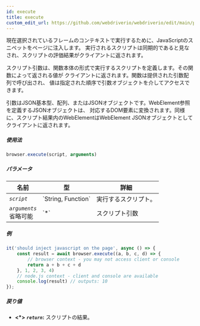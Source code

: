 ```yaml
---
id: execute
title: execute
custom_edit_url: https://github.com/webdriverio/webdriverio/edit/main/packages/webdriverio/src/commands/browser/execute.ts
---
```


現在選択されているフレームのコンテキストで実行するために、JavaScriptのスニペットをページに注入します。
実行されるスクリプトは同期的であると見なされ、スクリプトの評価結果がクライアントに返されます。

スクリプト引数は、関数本体の形式で実行するスクリプトを定義します。その関数によって返される値が
クライアントに返されます。関数は提供された引数配列で呼び出され、
値は指定された順序で引数オブジェクトを介してアクセスできます。

引数はJSON基本型、配列、またはJSONオブジェクトです。WebElement参照を定義するJSONオブジェクトは、
対応するDOM要素に変換されます。同様に、スクリプト結果内のWebElementはWebElement JSONオブジェクトとして
クライアントに返されます。

##### 使用法

```js
browser.execute(script, arguments)
```

##### パラメータ

<table>
  <thead>
    <tr>
      <th>名前</th><th>型</th><th>詳細</th>
    </tr>
  </thead>
  <tbody>
    <tr>
      <td><code><var>script</var></code></td>
      <td>`String, Function`</td>
      <td>実行するスクリプト。</td>
    </tr>
    <tr>
      <td><code><var>arguments</var></code><br /><span className="label labelWarning">省略可能</span></td>
      <td>`*`</td>
      <td>スクリプト引数</td>
    </tr>
  </tbody>
</table>

##### 例

```js title="execute.js"
it('should inject javascript on the page', async () => {
    const result = await browser.execute((a, b, c, d) => {
        // browser context - you may not access client or console
        return a + b + c + d
    }, 1, 2, 3, 4)
    // node.js context - client and console are available
    console.log(result) // outputs: 10
});
```

##### 戻り値

- **&lt;*&gt;**
            **<code><var>return</var></code>:**              スクリプトの結果。